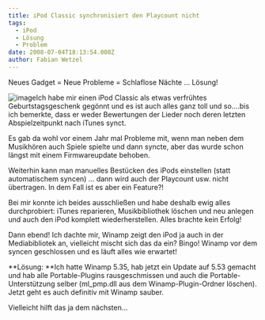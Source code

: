 ```yaml
---
title: iPod Classic synchronisiert den Playcount nicht
tags:
  - iPod
  - Lösung
  - Problem
date: 2008-07-04T18:13:54.000Z
author: Fabian Wetzel
---
```


 Neues Gadget = Neue Probleme = Schlaflose Nächte ... Lösung!

![image](https://az275061.vo.msecnd.net/blogmedia/2008/07/image11.png)Ich habe mir einen iPod Classic als etwas verfrühtes Geburtstagsgeschenk gegönnt und es ist auch alles ganz toll und so....bis ich bemerkte, dass er weder Bewertungen der Lieder noch deren letzten Abspielzeitpunkt nach iTunes synct.

Es gab da wohl vor einem Jahr mal Probleme mit, wenn man neben dem Musikhören auch Spiele spielte und dann syncte, aber das wurde schon längst mit einem Firmwareupdate behoben.

Weiterhin kann man manuelles Bestücken des iPods einstellen (statt automatischem syncen) ... dann wird auch der Playcount usw. nicht übertragen. In dem Fall ist es aber ein Feature?!

Bei mir konnte ich beides ausschließen und habe deshalb ewig alles durchprobiert: iTunes reparieren, Musikbibliothek löschen und neu anlegen und auch den iPod komplett wiederherstellen. Alles brachte kein Erfolg!

Dann ebend! Ich dachte mir, Winamp zeigt den iPod ja auch in der Mediabibliotek an, vielleicht mischt sich das da ein? Bingo! Winamp vor dem syncen geschlossen und es läuft alles wie erwartet!

**Lösung: **Ich hatte Winamp 5.35, hab jetzt ein Update auf 5.53 gemacht und hab alle Portable-Plugins rausgeschmissen und auch die Portable-Unterstützung selber (ml_pmp.dll aus dem Winamp-Plugin-Ordner löschen). Jetzt geht es auch definitiv mit Winamp sauber.

Vielleicht hilft das ja dem nächsten...


